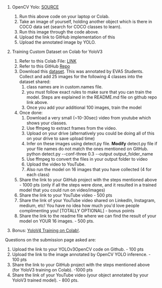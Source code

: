 1. OpenCV Yolo: [SOURCE](https://pysource.com/2019/06/27/yolo-object-detection-using-opencv-with-python/)  
    1. Run this above code on your laptop or Colab.  
    2. Take an image of yourself, holding another object which is there in COCO data set (search for COCO classes to learn).  
    3. Run this image through the code above.  
    4. Upload the link to GitHub implementation of this  
    5. Upload the annotated image by YOLO. 
2. Training Custom Dataset on Colab for YoloV3  
    1. Refer to this Colab File: [LINK](https://colab.research.google.com/drive/1LbKkQf4hbIuiUHunLlvY-cc0d_sNcAgS)
    2. Refer to this GitHub [Repo](https://github.com/theschoolofai/YoloV3)
    3. Download this [dataset](https://drive.google.com/file/d/1sVSAJgmOhZk6UG7EzmlRjXfkzPxmpmLy/view?usp=sharing). This was annotated by EVA5 Students. Collect and add 25 images for the following 4 classes into the dataset shared:  
        1. class names are in custom.names file.   
        2. you must follow exact rules to make sure that you can train the model. Steps are explained in the README.md file on github repo link above.  
        3. Once you add your additional 100 images, train the model  
    4. Once done:  
        1. Download a very small (~10-30sec) video from youtube which shows your classes. 
        2. Use ffmpeg to extract frames from the video.  
        3. Upload on your drive (alternatively you could be doing all of this on your drive to save upload time)
        4. Infer on these images using detect.py file. **Modify** detect.py file if your file names do not match the ones mentioned on GitHub.  
        python detect.py --conf-three 0.3 --output output_folder_name
        5. Use  ffmpeg  to convert the files in your output folder to video
        6. Upload the video to YouTube. 
        7. Also run the model on 16 images that you have collected (4 for each class)  
    5. Share the link to your GitHub project with the steps mentioned above - 1000 pts (only if all the steps were done, and it resulted in a trained model that you could run on video/images)  
    6. Share the link to your YouTube video - 500 pts  
    7. Share the link of your YouTube video shared on LinkedIn, Instagram, medium, etc! You have no idea how much you'd love people complimenting you! [TOTALLY OPTIONAL] - bonus points  
    8. Share the link to the readme file where we can find the result of your model on YOUR 16 images. - 500 pts. 

3. Bonus: [YoloV4 Training on Colab!](https://colab.research.google.com/drive/1b08y_nUYv5UtDY211NFfINY7Hy_pgZDt#scrollTo=1YW7jPF1BOAw).  

Questions on the submission page asked are:  
1. Upload the link to your YOLOv3OpenCV code on Github. - 100 pts  
2. Upload the link to the image annotated by OpenCV YOLO inference.  - 100 pts  
3. Share the link to your GitHub project with the steps mentioned above (for YoloV3 training on Colab).  -1000 pts  
4. Share the link of your YouTube video (your object annotated by your YoloV3 trained model). - 800 pts.  